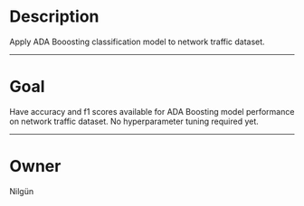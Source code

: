# Description

Apply ADA Booosting classification model to network traffic dataset.

---

# Goal

Have accuracy and f1 scores available for ADA Boosting model performance
on network traffic dataset.  No hyperparameter tuning required yet.

---

# Owner
Nilgün
